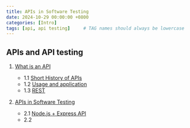 ```yaml
---
title: APIs in Software Testing
date: 2024-10-29 00:00:00 +0800
categories: [Intro]
tags: [api, api testing]     # TAG names should always be lowercase
---
```


## APIs and API testing

1. [What is an API]()
   - 1.1 [Short History of APIs]()
   - 1.2 [Usage and application]()
   - 1.3 [REST]()


2. [APIs in Software Testing]()
   - 2.1 [Node.js + Express API](https://github.com/mimmato/portfolio/tree/nodeJS_Express_API)
   - 2.2
 